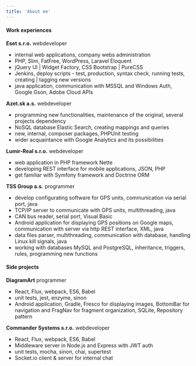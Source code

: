 ```yaml
---
title: 'About me'
---
```


#### Work experiences

**Eset s.r.o.** webdeveloper

* internal web applications, company webs administration
* PHP, Slim, FatFree, WordPress, Laravel Eloquent
* jQuery UI | Widget Factory, CSS Bootstrap | PureCSS
* Jenkins, deploy scripts - test, production, syntax check, running tests, creating | tagging new versions
* java application, communication with MSSQL and Windows Auth, Google Gson, Adobe Cloud APIs

**Azet.sk a.s.** webdeveloper

* programming new functionalities, maintenance of the original, several projects dependency
* NoSQL database Elastic Search, creating mappings and queries
* new, internal, composer packages, PHPUnit testing
* wider acquaintance with Google Analytics and its possibilities

**Lumir-Real s.r.o.** webdeveloper

* web application in PHP framework Nette
* developing REST interface for mobile applications, JSON, PHP
* get familiar with Symfony framework and Doctrine ORM

**TSS Group a.s.** programmer

* develop configurating software for GPS units, communication via serial port, java
* TCP/IP server to communicate with GPS units, multithreading, java
* CAN bus reader, serial port, Visual Basic
* Android application for displaying GPS positions on Google maps, communication with server via http REST interface, XML, java
* data files parser, multithreading, communication with database, handling Linux kill signals, java
* working with databases MySQL and PostgreSQL, inheritance, triggers, rules, programming new functions

#### Side projects

**DiagramArt** programmer

* React, Flux, webpack, ES6, Babel
* unit tests, jest, enzyme, sinon
* Android application, Gradle, Fresco for displaying images, BottomBar for navigation and FragNav for fragment organization, SQLite, Repository pattern

**Commander Systems s.r.o.** webdeveloper

* React, Flux, webpack, ES6, Babel
* Middleware server in Node.js and Express with JWT auth
* unit tests, mocha, sinon, chai, supertest
* Socket.io client & server for internal chat
